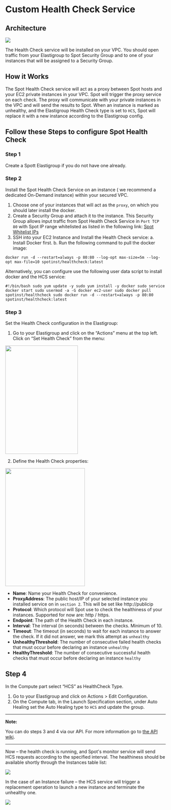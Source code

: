 # Custom Health Check Service

## Architecture

<img src="/elastigroup/_media/custom-health-check-service_1.png" />

The Health Check service will be installed on your VPC. You should open traffic from your Elastigroup to Spot Security Group and to one of your instances that will be assigned to a Security Group.

## How it Works

The Spot Health Check service will act as a proxy between Spot hosts and your
EC2 private instances in your VPC.
Spot will trigger the proxy service on each check. The proxy will communicate with your private instances in the VPC and will send the results to Spot.
When an instance is marked as unhealthy, and the Elastigroup Health Check type is set to `HCS`, Spot will replace it with a new instance according to the Elastigroup config.

## Follow these Steps to configure Spot Health Check

### Step 1

Create a Spott Elastigroup if you do not have one already.

### Step 2

Install the Spot Health Check Service on an instance ( we recommend a dedicated On-Demand instance) within your secured VPC.

1. Choose one of your instances that will act as the `proxy`, on which you should later install the docker.
2. Create a Security Group and attach it to the instance. This Security Group allows input traffic from Spot Health Check Service in `Port TCP 80` with Spot IP range whitelisted as listed in the following link: [Spot Whitelist IPs](administration/api/whitelist-ips)
3. SSH into your EC2 Instance and Install the Health Check service:
   a. Install Docker first.
   b. Run the following command to pull the docker image:

```
docker run -d --restart=always -p 80:80 --log-opt max-size=5m --log-opt max-file=10 spotinst/healthcheck:latest
```

Alternatively, you can configure use the following user data script to install docker and the HCS service:

```
#!/bin/bash sudo yum update -y sudo yum install -y docker sudo service docker start sudo usermod -a -G docker ec2-user sudo docker pull spotinst/healthcheck sudo docker run -d --restart=always -p 80:80 spotinst/healthcheck:latest
```

### Step 3

Set the Health Check configuration in the Elastigroup:

1. Go to your Elastigroup and click on the “Actions” menu at the top left. Click on “Set Health Check” from the menu:

<img src="/elastigroup/_media/custom-health-check-service_2.png" width="228" height="341" />

2. Define the Health Check properties:

<img src="/elastigroup/_media/custom-health-check-service_3.png" width="250" height="371" />

- **Name**: Name your Health Check for convenience.
- **ProxyAddress**: The public host/IP of your selected instance you installed service on in `section 2`. This will be set like http://publicip
- **Protocol**: Which protocol will Spot use to check the healthiness of your instances. Supported for now are: http / https.
- **Endpoint**: The path of the Health Check in each instance.
- **Interval**: The interval (in seconds) between the checks. Minimum of 10.
- **Timeout**: The timeout (in seconds) to wait for each instance to answer the check. If it did not answer, we mark this attempt as `unhealthy`
- **UnhealthyThreshold**: The number of consecutive failed health checks that must occur before declaring an instance `unhealthy`
- **HealthyThreshold**: The number of consecutive successful health checks that must occur before declaring an instance `healthy`

## Step 4

In the Compute part select “HCS” as HealthCheck Type.

1. Go to your Elastigroup and click on Actions > Edit Configuration.
2. On the Compute tab, in the Launch Specification section, under Auto Healing set the Auto Healing type to `HCS` and update the group.

---

**Note:**

You can do steps 3 and 4 via our API. For more information go to [the API wiki](https://api.spotinst.com/spotinst-api/administration/health-check-service/).

---

Now – the health check is running, and Spot's monitor service will send HCS requests according to the specified interval.
The healthiness should be available shortly through the Instances table list:

<img src="/elastigroup/_media/custom-health-check-service_4.png" />

In the case of an Instance failure – the HCS service will trigger a replacement operation to launch a new instance and terminate the unhealthy one.

<img src="/elastigroup/_media/custom-health-check-service_5.png" />
